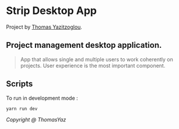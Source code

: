 # Strip Desktop App

Project by [Thomas Yazitzoglou]('www.thomasyaz.com').

## Project management desktop application.
> App that allows single and multiple users to work coherently on projects. User experience is the most important component.

## Scripts

To run in development mode :

```
yarn run dev 
```

*Copyright @ ThomasYaz*